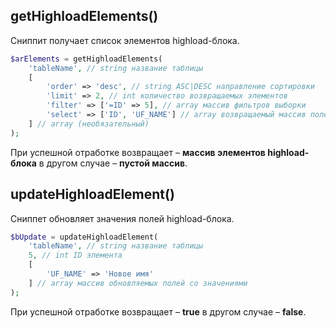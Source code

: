 ## getHighloadElements()

Сниппит получает список элементов highload-блока.

```php
$arElements = getHighloadElements(
    'tableName', // string название таблицы
    [
        'order' => 'desc', // string ASC|DESC направление сортировки
        'limit' => 2, // int количество возвращаемых элементов
        'filter' => ['=ID' => 5], // array массив фильтров выборки
        'select' => ['ID', 'UF_NAME'] // array возвращаемый массив полей элемента
    ] // array (необязательный)
);
```

При успешной отработке возвращает – **массив элементов highload-блока** в другом случае – **пустой массив**.

## updateHighloadElement()

Сниппет обновляет значения полей highload-блока.

```php
$bUpdate = updateHighloadElement(
    'tableName', // string название таблицы
    5, // int ID элемента
    [
        'UF_NAME' => 'Новое имя'
    ] // array массив обновляемых полей со значениями
);
```

При успешной отработке возвращает – **true** в другом случае – **false**.